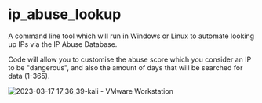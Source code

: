 # ip_abuse_lookup

A command line tool which will run in Windows or Linux to automate looking up IPs via the IP Abuse Database. 

Code will allow you to customise the abuse score which you consider an IP to be "dangerous", and also the amount of days that will be searched for data (1-365).

![2023-03-17 17_36_39-kali - VMware Workstation](https://user-images.githubusercontent.com/3117532/226292907-b869f388-7537-4bf6-960d-66e95b35e648.png)
